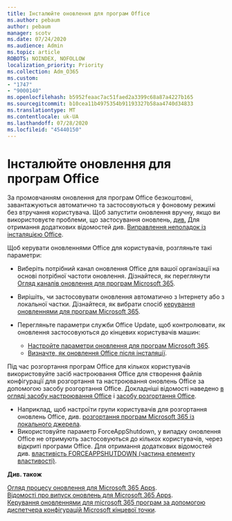 ```yaml
---
title: Інсталюйте оновлення для програм Office
ms.author: pebaum
author: pebaum
manager: scotv
ms.date: 07/24/2020
ms.audience: Admin
ms.topic: article
ROBOTS: NOINDEX, NOFOLLOW
localization_priority: Priority
ms.collection: Adm_O365
ms.custom:
- "1747"
- "9000140"
ms.openlocfilehash: b5952feaac7ac51faed2a3399c68a87a4227b165
ms.sourcegitcommit: b10cea11b4975354b91193327b58aa4740d34833
ms.translationtype: MT
ms.contentlocale: uk-UA
ms.lasthandoff: 07/28/2020
ms.locfileid: "45440150"
---
```

# <a name="apply-updates-for-office-apps"></a>Інсталюйте оновлення для програм Office

За промовчанням оновлення для програм Office безкоштовні, завантажуються автоматично та застосовуються у фоновому режимі без втручання користувача. Щоб запустити оновлення вручну, якщо ви використовуєте проблеми, що застосування оновлень, [див.](https://support.office.com/article/install-office-updates-2ab296f3-7f03-43a2-8e50-46de917611c5) Для отримання додаткових відомостей див. [Виправлення неполадок із інсталяцією Office](https://support.microsoft.com/office/troubleshoot-installing-office-35ff2def-e0b2-4dac-9784-4cf212c1f6c2?ui=en-us&rs=en-us&ad=us#O365Plans=signinorgid).

Щоб керувати оновленнями Office для користувачів, розгляньте такі параметри:

- Виберіть потрібний канал оновлення Office для вашої організації на основі потрібної частоти оновлення. Дізнайтеся, як переглянути [Огляд каналів оновлення для програм Microsoft 365](https://docs.microsoft.com/deployoffice/overview-of-update-channels-for-office-365-proplus).

- Вирішіть, чи застосовувати оновлення автоматично з Інтернету або з локальної частки. Дізнайтеся, як вибрати спосіб [керування оновленнями для програм Microsoft 365](https://docs.microsoft.com/deployoffice/choose-how-to-manage-updates-to-office-365-proplus).

- Перегляньте параметри служби Office Update, щоб контролювати, як оновлення застосовуються до кінцевих користувачів машин:

    - [Настройте параметри оновлення для програм Microsoft 365](https://docs.microsoft.com/deployoffice/configure-update-settings-for-office-365-proplus).
    - [Визначте, як оновлення Office після інсталяції](https://docs.microsoft.com/deployoffice/configuration-options-for-the-office-2016-deployment-tool#updates-element).

Під час розгортання програм Office для кількох користувачів використовуйте засіб настроювання Office для створення файлів конфігурації для розгортання та настроювання оновлень Office за допомогою засобу розгортання Office. Докладніші відомості наведено [в огляді засобу настроювання Office](https://docs.microsoft.com/DeployOffice/overview-of-the-office-customization-tool-for-click-to-run) і [засобу розгортання Office](https://go.microsoft.com/fwlink/p/?LinkID=626065).

- Наприклад, щоб настроїти групи користувачів для розгортання оновлень Office, див. [розгортання програм Microsoft 365 із локального джерела](https://docs.microsoft.com/deployoffice/deploy-office-365-proplus-from-a-local-source).
-   Використовуйте параметр ForceAppShutdown, у випадку оновлення Office не отримують застосовуються до кількох користувачів, через відкриті програми Office. Для отримання додаткових відомостей див. [властивість FORCEAPPSHUTDOWN (частина елементу властивості)](https://docs.microsoft.com/deployoffice/configuration-options-for-the-office-2016-deployment-tool#forceappshutdown-property-part-of-property-element). 

**Див. також**

[Огляд процесу оновлення для Microsoft 365 Apps](https://docs.microsoft.com/deployoffice/overview-of-the-update-process-for-office-365-proplus).  
[Відомості про випуск оновлень для Microsoft 365 Apps](https://docs.microsoft.com/officeupdates/release-notes-office365-proplus).  
[Керування оновленнями для microsoft 365 програм за допомогою диспетчера конфігурацій Microsoft кінцевої точки](https://docs.microsoft.com/deployoffice/manage-updates-to-office-365-proplus-with-system-center-configuration-manager).  

